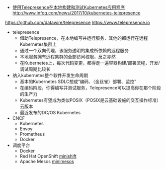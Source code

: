

* [使用Telepresence在本地构建和测试Kubernetes应用程序 ](http://www.infoq.com/cn/news/2017/10/kubernetes-telepresence)
http://www.infoq.com/news/2017/10/kubernetes-telepresence

https://github.com/datawire/telepresence
https://www.telepresence.io

* telepresence
  * 借助Telepresence，在本地编写并运行服务，其他的都运行在远程Kubernetes集群上
  * 通过一个双向代理，该服务透明的集成所依赖的远程服务
  * 本地服务拥有远程集群的全部访问权限，反之亦然
  * 在Kubernetes上，每次代码变更，都得走一遍容器构建/部署流程，开发/调试周期比较长
* 纳入kubernetes整个软件开发生命周期
  * 基本的Kubernetes SDLC想成“编码、（金丝雀）部署、监控”
  * 在编码阶段，你得编写并测试服务，Telepresence可以提高你在那个阶段的生产力
  * Kubernetes有望成为类似POSIX（POSIX是云基础设施的交互操作标准）云版本
  * 最近发布的DC/OS Kubernetes
* CNCF
  * Kubernetes
  * Envoy
  * Prometheus
  * Docker
* 调度平台
  * Docker
  * Red Hat OpenShift [minishift](https://github.com/minishift/minishift)
  * Apache Mesos [minimesos](https://www.minimesos.org/)
